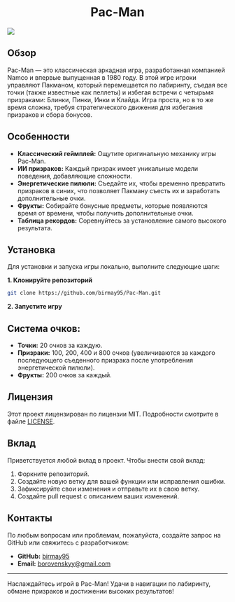 <h1 align="center">Pac-Man</h1>
<img align="center" src="https://user-images.githubusercontent.com/74038190/212284158-e840e285-664b-44d7-b79b-e264b5e54825.gif"  />

## Обзор

Pac-Man — это классическая аркадная игра, разработанная компанией Namco и впервые выпущенная в 1980 году. В этой игре игроки управляют Пакманом, который перемещается по лабиринту, съедая все точки (также известные как пеллеты) и избегая встречи с четырьмя призраками: Блинки, Пинки, Инки и Клайда. Игра проста, но в то же время сложна, требуя стратегического движения для избегания призраков и сбора бонусов.

## Особенности

- **Классический геймплей:** Ощутите оригинальную механику игры Pac-Man.
- **ИИ призраков:** Каждый призрак имеет уникальные модели поведения, добавляющие сложности.
- **Энергетические пилюли:** Съедайте их, чтобы временно превратить призраков в синих, что позволяет Пакману съесть их и заработать дополнительные очки.
- **Фрукты:** Собирайте бонусные предметы, которые появляются время от времени, чтобы получить дополнительные очки.
- **Таблица рекордов:** Соревнуйтесь за установление самого высокого результата.

## Установка

Для установки и запуска игры локально, выполните следующие шаги:

**1. Клонируйте репозиторий**
```bash
git clone https://github.com/birmay95/Pac-Man.git
```

**2. Запустите игру**

## Система очков:

- **Точки:** 20 очков за каждую.
- **Призраки:** 100, 200, 400 и 800 очков (увеличиваются за каждого последующего съеденного призрака после употребления энергетической пилюли).
- **Фрукты:** 200 очков за каждый.

## Лицензия

Этот проект лицензирован по лицензии MIT. Подробности смотрите в файле [LICENSE](LICENSE).

## Вклад

Приветствуется любой вклад в проект. Чтобы внести свой вклад:

1. Форкните репозиторий.
2. Создайте новую ветку для вашей функции или исправления ошибки.
3. Зафиксируйте свои изменения и отправьте их в свою ветку.
4. Создайте pull request с описанием ваших изменений.

## Контакты

По любым вопросам или проблемам, пожалуйста, создайте запрос на GitHub или свяжитесь с разработчиком:

- **GitHub:** [birmay95](https://github.com/birmay95)
- **Email:** borovenskyy@gmail.com

---

Наслаждайтесь игрой в Pac-Man! Удачи в навигации по лабиринту, обмане призраков и достижении высоких результатов!
